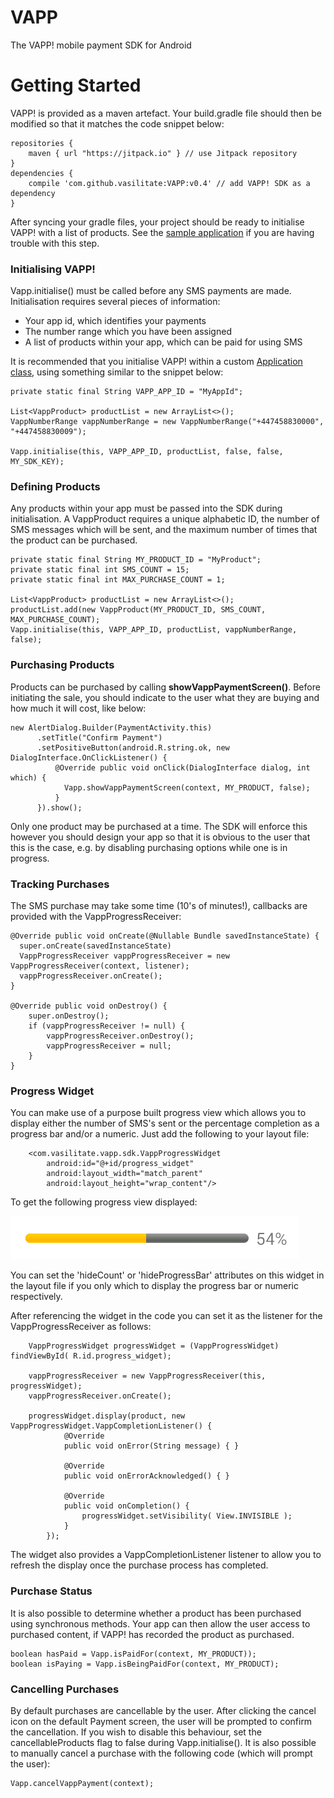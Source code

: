 # VAPP
The VAPP! mobile payment SDK for Android

# Getting Started
VAPP! is provided as a maven artefact. Your build.gradle file should then be modified 
so that it matches the code snippet below:

```
repositories {
    maven { url "https://jitpack.io" } // use Jitpack repository
}
dependencies {
    compile 'com.github.vasilitate:VAPP:v0.4' // add VAPP! SDK as a dependency
}
```

After syncing your gradle files, your project should be ready to initialise VAPP! with a list of products.
See the [sample application](https://github.com/vasilitate/VAPP-Store) if you are having trouble with this step.

### Initialising VAPP!
Vapp.initialise() must be called before any SMS payments are made. Initialisation requires several pieces of information:

- Your app id, which identifies your payments
- The number range which you have been assigned
- A list of products within your app, which can be paid for using SMS

It is recommended that you initialise VAPP! within a custom [Application class](http://developer.android.com/reference/android/app/Application.html),
using something similar to the snippet below:

```
private static final String VAPP_APP_ID = "MyAppId";

List<VappProduct> productList = new ArrayList<>();
VappNumberRange vappNumberRange = new VappNumberRange("+447458830000", "+447458830009");

Vapp.initialise(this, VAPP_APP_ID, productList, false, false, MY_SDK_KEY);
```

### Defining Products
Any products within your app must be passed into the SDK during initialisation. A VappProduct requires a unique alphabetic ID, the number of SMS messages which will be sent, and the maximum number of times that the product can be purchased.

```
private static final String MY_PRODUCT_ID = "MyProduct";
private static final int SMS_COUNT = 15;
private static final int MAX_PURCHASE_COUNT = 1;

List<VappProduct> productList = new ArrayList<>();
productList.add(new VappProduct(MY_PRODUCT_ID, SMS_COUNT, MAX_PURCHASE_COUNT);
Vapp.initialise(this, VAPP_APP_ID, productList, vappNumberRange, false);
```

### Purchasing Products

Products can be purchased by calling **showVappPaymentScreen()**. Before initiating the sale, you should indicate to the user what they are buying and how much it will cost, like below:

```
new AlertDialog.Builder(PaymentActivity.this)
      .setTitle("Confirm Payment")
      .setPositiveButton(android.R.string.ok, new DialogInterface.OnClickListener() {
          @Override public void onClick(DialogInterface dialog, int which) {
            Vapp.showVappPaymentScreen(context, MY_PRODUCT, false);
          }
      }).show();
```

Only one product may be purchased at a time.  The SDK will enforce this however you should design your app so that it is obvious to the user that this is the case, e.g. by disabling purchasing options while one is in progress.

### Tracking Purchases

The SMS purchase may take some time (10's of minutes!), callbacks are provided with the VappProgressReceiver:
```
@Override public void onCreate(@Nullable Bundle savedInstanceState) {
  super.onCreate(savedInstanceState)
  VappProgressReceiver vappProgressReceiver = new VappProgressReceiver(context, listener);
  vappProgressReceiver.onCreate();
}

@Override public void onDestroy() {
    super.onDestroy();
    if (vappProgressReceiver != null) {
        vappProgressReceiver.onDestroy();
        vappProgressReceiver = null;
    }
}
```

### Progress Widget ###

You can make use of a purpose built progress view which allows you to display either the number of SMS's sent or the percentage completion as a progress bar and/or a numeric.  Just add the following to your layout file:

```
    <com.vasilitate.vapp.sdk.VappProgressWidget
        android:id="@+id/progress_widget"
        android:layout_width="match_parent"
        android:layout_height="wrap_content"/>
```
To get the following progress view displayed:

![Progess Widget](/readmeresources/VappStoreProgress.png "Progess Widget")

You can set the 'hideCount' or 'hideProgressBar' attributes on this widget in the layout file if you only which to display the progress bar or numeric respectively.

After referencing the widget in the code you can set it as the listener for the VappProgressReceiver as follows:

```
    VappProgressWidget progressWidget = (VappProgressWidget) findViewById( R.id.progress_widget);
 
    vappProgressReceiver = new VappProgressReceiver(this, progressWidget);
    vappProgressReceiver.onCreate();
    
    progressWidget.display(product, new VappProgressWidget.VappCompletionListener() {
            @Override
            public void onError(String message) { }

            @Override
            public void onErrorAcknowledged() { }

            @Override
            public void onCompletion() {
                progressWidget.setVisibility( View.INVISIBLE );
            }
        });
```
The widget also provides a VappCompletionListener listener to allow you to refresh the display once the purchase process has completed.

### Purchase Status ###

It is also possible to determine whether a product has been purchased using synchronous methods. Your app can then allow the user access to purchased content, if VAPP! has recorded the product as purchased.

```
boolean hasPaid = Vapp.isPaidFor(context, MY_PRODUCT));
boolean isPaying = Vapp.isBeingPaidFor(context, MY_PRODUCT);
```

### Cancelling Purchases ###
By default purchases are cancellable by the user. After clicking the cancel icon on the default Payment screen,
the user will be prompted to confirm the cancellation. If you wish to disable this behaviour, set the
cancellableProducts flag to false during Vapp.initialise(). It is also possible to manually cancel
a purchase with the following code (which will prompt the user):

```
Vapp.cancelVappPayment(context);
```
